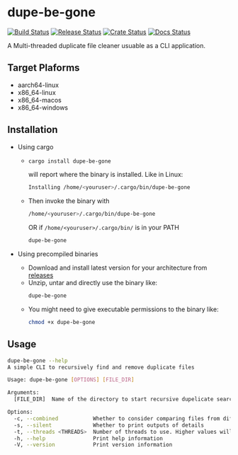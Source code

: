 # dupe-be-gone

[![Build Status](https://github.com/nullscry/dupe-be-gone/actions/workflows/ci.yml/badge.svg)](https://github.com/nullscry/dupe-be-gone/actions/workflows/ci.yml)
[![Release Status](https://github.com/nullscry/dupe-be-gone/actions/workflows/release.yml/badge.svg)](https://github.com/nullscry/dupe-be-gone/releases)
[![Crate Status](https://img.shields.io/crates/v/dupe-be-gone.svg)](https://crates.io/crates/dupe-be-gone)
[![Docs Status](https://docs.rs/dupe-be-gone/badge.svg)](https://docs.rs/crate/dupe-be-gone/)

A Multi-threaded duplicate file cleaner usuable as a CLI application.

## Target Plaforms

- aarch64-linux
- x86_64-linux
- x86_64-macos
- x86_64-windows

## Installation

- Using cargo

  - ```sh
    cargo install dupe-be-gone
    ```

    will report where the binary is installed. Like in Linux:

    ```sh
    Installing /home/<youruser>/.cargo/bin/dupe-be-gone
    ```

  - Then invoke the binary with

    ```sh
    /home/<youruser>/.cargo/bin/dupe-be-gone
    ```

    OR if `/home/<youruser>/.cargo/bin/` is in your PATH

    ```sh
    dupe-be-gone
    ```

- Using precompiled binaries

  - Download and install latest version for your architecture from [releases](https://github.com/nullscry/dupe-be-gone/releases)
  - Unzip, untar and directly use the binary like:
    ```sh
    dupe-be-gone
    ```
  - You might need to give executable permissions to the binary like:
    ```sh
    chmod +x dupe-be-gone
    ```

## Usage

```sh
dupe-be-gone --help
A simple CLI to recursively find and remove duplicate files

Usage: dupe-be-gone [OPTIONS] [FILE_DIR]

Arguments:
  [FILE_DIR]  Name of the directory to start recursive dupelicate search

Options:
  -c, --combined           Whether to consider comparing files from different directories
  -s, --silent             Whether to print outputs of details
  -t, --threads <THREADS>  Number of threads to use. Higher values will speed up the process. But higher values might also hog resources [default: 128]
  -h, --help               Print help information
  -V, --version            Print version information
```
